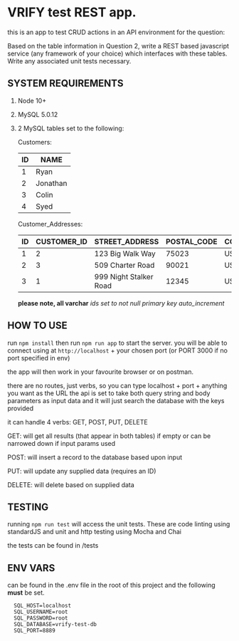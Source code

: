 
# VRIFY test REST app.

this is an app to test CRUD actions in an API environment for the question:

Based on the table information in Question 2, write a REST based javascript service (any framework of your choice) which interfaces with these tables. Write any associated unit tests necessary.

## SYSTEM REQUIREMENTS

1. Node 10+
2. MySQL 5.0.12
3. 2 MySQL tables set to the following:

    Customers:

    | ID | NAME     |
    |----|----------|
    | 1  | Ryan     |
    | 2  | Jonathan |
    | 3  | Colin    |
    | 4  | Syed     |

    Customer_Addresses:

    | ID | CUSTOMER_ID | STREET_ADDRESS         | POSTAL_CODE | COUNTRY |
    |----|-------------|------------------------|-------------|---------|
    | 1  | 2           | 123 Big Walk Way       | 75023       | US      |
    | 2  | 3           | 509 Charter Road       | 90021       | US      |
    | 3  | 1           | 999 Night Stalker Road | 12345       | US      |

    **please note, all varchar**
    *ids set to not null primary key auto_increment*

## HOW TO USE

run `npm install` then run `npm run app` to start the server. you will be able to connect using at `http://localhost` + your chosen port (or PORT 3000 if no port specified in env)

the app will then work in your favourite browser or on postman.

there are no routes, just verbs, so you can type localhost + port + anything you want as the URL
the api is set to take both query string and body parameters as input data and it will just search the database with the keys provided

it can handle 4 verbs: GET, POST, PUT, DELETE

GET:
will get all results (that appear in both tables) if empty or can be narrowed down if input params used

POST:
will insert a record to the database based upon input

PUT:
will update any supplied data (requires an ID)

DELETE:
will delete based on supplied data

## TESTING

running `npm run test` will access the unit tests. These are code linting using standardJS and unit and http testing using Mocha and Chai

the tests can be found in /tests

## ENV VARS

can be found in the .env file in the root of this project and the following **must** be set.
```
  SQL_HOST=localhost
  SQL_USERNAME=root
  SQL_PASSWORD=root
  SQL_DATABASE=vrify-test-db
  SQL_PORT=8889
```

